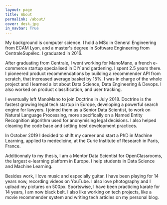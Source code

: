```yaml
---
layout: page
title: About
permalink: /about/
cover: desk.jpg
in_navbar: True
---
```


My background is computer science. I hold a MSc in General
Engineering from ECAM Lyon, and a master's degree in Software Engineering
from CentraleSupélec. I graduated in 2016.

After graduating from Centrale, I went working for ManoMano, a french
e-commerce startup specialised in DIY and gardening. I spent 2.5 years there.
I pioneered product recommendations by building a recommender API from scratch,
that increased average basket by 15%. I was in charge of the whole project
and I learned a lot about Data Science, Data Engineering & Devops.
I also worked on product classification, and user tracking.

I eventually left ManoMano to join Doctrine in July 2018.
Doctrine is the fastest growing legal tech startup in Europe, developing a
powerful search engine for lawyers. I joined them as a Senior Data Scientist,
to work on Natural Language Processing, more specifically on a Named Entity
Recognition algorithm used for anonymising legal decisions. I also helped
cleaning the code base and setting best development practices.

In October 2019 I decided to shift my career and start a PhD in Machine
Learning, applied to mededicine, at the Curie Institute of Research in
Paris, France.

Additionnaly to my thesis, I am a Mentor Data Scientist for OpenClassrooms,
the largest e-learning platform in Europe. I help students in Data Science and
Machine Learning.

Besides work, I love music and especially guitar. I have been playing
for 14 years now, recording videos on YouTube. I also love photography
and I upload my pictures on 500px. Sportswise, I have been practicing
karate for 14 years, I am now black belt. I also like working on tech
projects, like a movie recommender system and writing tech articles
on my personal blog.
